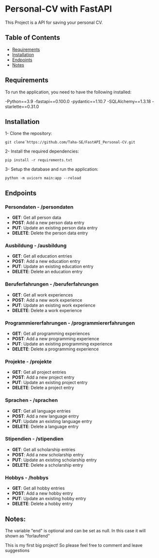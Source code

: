 ﻿# Personal-CV with FastAPI
This Project is a API for saving your personal CV.

## Table of Contents
- [Requirements](#requirments)
- [Installation](#installation)
- [Endpoints](#endpoints)
- [Notes](#notes)

## Requirements
To run the application, you need to have the following installed:

-Python==3.9
-fastapi==0.100.0
-pydantic==1.10.7
-SQLAlchemy==1.3.18
-starlette==0.31.0

## Installation
1- Clone the repository:
~~~
git clone´https://github.com/Taha-SE/FastAPI_Personal-CV.git
~~~
2- Install the required dependencies:
~~~
pip install -r requirements.txt
~~~
3- Setup the database and run the application:
~~~
python -m uvicorn main:app --reload
~~~

## Endpoints
### Persondaten - /persondaten
- **GET**: Get all person data
- **POST**: Add a new person data entry
- **PUT**: Update an existing person data entry
- **DELETE**: Delete the person data entry

### Ausbildung - /ausbildung
- **GET**: Get all education entries
- **POST**: Add a new education entry
- **PUT**: Update an existing education entry
- **DELETE**: Delete an education entry

### Beruferfahrungen - /beruferfahrungen
- **GET**: Get all work experiences
- **POST**: Add a new work experience
- **PUT**: Update an existing work experience
- **DELETE**: Delete a work experience

### Programmiererfahrungen - /programmiererfahrungen
- **GET**: Get all programming experiences
- **POST**: Add a new programming experience
- **PUT**: Update an existing programming experience
- **DELETE**: Delete a programming experience

### Projekte - /projekte
- **GET**: Get all project entries
- **POST**: Add a new project entry
- **PUT**: Update an existing project entry
- **DELETE**: Delete a project entry

### Sprachen - /sprachen
- **GET**: Get all language entries
- **POST**: Add a new language entry
- **PUT**: Update an existing language entry
- **DELETE**: Delete a language entry

### Stipendien - /stipendien
- **GET**: Get all scholarship entries
- **POST**: Add a new scholarship entry
- **PUT**: Update an existing scholarship entry
- **DELETE**: Delete a scholarship entry

### Hobbys - /hobbys
- **GET**: Get all hobby entries
- **POST**: Add a new hobby entry
- **PUT**: Update an existing hobby entry
- **DELETE**: Delete a hobby entry


## Notes:
The variable "end" is optional and can be set as null. In this case it will shown as "forlaufend"

This is my first big project! So please feel free to comment and leave suggestions 
  


  
